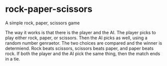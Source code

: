 # rock-paper-scissors
A simple rock, paper, scissors game

The way it works is that there is the player and the AI. The player picks to play either rock, paper, or scissors. Then the AI picks as well, using a random number genraetor. The two choices are compared and the winner is determiend. Rock beats scissors, scissors beats paper, and paper beats rock. If both the player and the AI pick the same thing, then the match ends in a tie. 
